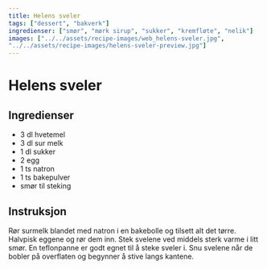 ```yaml
---
title: Helens sveler
tags: ["dessert", "bakverk"]
ingredienser: ["smør", "mørk sirup", "sukker", "kremfløte", "nelik"]
images: ["../../assets/recipe-images/web_helens-sveler.jpg",
"../../assets/recipe-images/helens-sveler-preview.jpg"]
---
```


# Helens sveler

## Ingredienser

- 3 dl hvetemel
- 3 dl sur melk
- 1 dl sukker
- 2 egg
- 1 ts natron
- 1 ts bakepulver
- smør til steking

## Instruksjon

Rør surmelk blandet med natron i en bakebolle og tilsett alt det tørre. Halvpisk eggene og rør dem inn. Stek svelene ved middels sterk varme i litt smør. En teflonpanne er godt egnet til å steke sveler i. Snu svelene når de bobler på overflaten og begynner å stive langs kantene.
